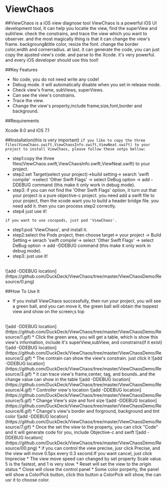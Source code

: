 ViewChaos
===
##ViewChaos is a iOS view diagnose tool
ViewChaos is a powerful iOS UI development tool, It can help you locatie the view, find the superView and subView. check the constrains, and trace the view which you want to observer. and the most magically thing is that it can change the view's frame. backgroung&title color, resize the font. change the border color,width and cornerradius. at last. it can generate the code,  you can just copy the ajusted view's code. and parse to the Xcode.  it's very powerful. and every iOS developer should use this tool!

##Key Features
* No code, you do not need write any code!
* Debug mode. it will automatically disable when you set in release mode.
* Check view's frame, subViews, superViews.
* Can see the view's constrains.
* Trace the view.
* Change the view's property,include frame,size,font,border and background.

##Requirements 

Xcode 8.0 and iOS 7.1

##Installation(this is very important)
`if you like to copy the three files(ViewChaos.swift,ViewChaosInfo.swift,ViewNeat.swift) to your project to install ViewChaos, please follow these setps bellow:`
* step1:copy the three files(ViewChaos.swift,ViewChaosInfo.swift,ViewNeat.swift) to your project.
* step2:set Target(select your project)->build setting-> search 'swift compile' ->select 'Other Swift Flags' -> select DeBug option -> add -DDEBUG command (this make it only work in debug mode).
* step3: if you can not find the 'Other Swift Flags' option, it turn out that your project is a pure objective-c project. you need add a swift file to your project, then the xcode want you to build a header bridge file. you need add it. then you can process step2 correctly.
* step4 just use it! 

`if you want to use cocopods, just pod 'ViewChaos'.`
* step1:pod 'ViewChaos', and install it.
* step2:select the Pods project, then choose target-> your project -> Build Setting-> serach 'swift compile'-> select 'Other Swift Flags' -> select DeBug option -> add -DDEBUG command (this make it only work in debug mode).
* step3: just use it!
<br>
![add -DDEBUG location](https://github.com/DuckDeck/ViewChaos/tree/master/ViewChaosDemo/Resource/0.png)  

##How To Use It 
* If you install ViewChaos successfully, then run your project, you will see a green ball, and you can move it, the green ball will obtain the toppest view and show on the screen;s top
<br>
![add -DDEBUG location](https://github.com/DuckDeck/ViewChaos/tree/master/ViewChaosDemo/Resource/1.gif)
* Click the green area, you will get a table, which is show this view's information, include it's superView,subView, and constrains(if it exist)
![add -DDEBUG location](https://github.com/DuckDeck/ViewChaos/tree/master/ViewChaosDemo/Resource/2.gif)
* The contrain can show the view's constrain. just click it
![add -DDEBUG location](https://github.com/DuckDeck/ViewChaos/tree/master/ViewChaosDemo/Resource/3.gif)
* it can trace view's frame,center, tag, and bounds..and the change value can show in the table
![add -DDEBUG location](https://github.com/DuckDeck/ViewChaos/tree/master/ViewChaosDemo/Resource/4.gif)
* Controller view's location
![add -DDEBUG location](https://github.com/DuckDeck/ViewChaos/tree/master/ViewChaosDemo/Resource/5.gif)
* Change View's size and font size
![add -DDEBUG location](https://github.com/DuckDeck/ViewChaos/tree/master/ViewChaosDemo/Resource/6.gif)
* Change's view's border and forground, background and tint color
![add -DDEBUG location](https://github.com/DuckDeck/ViewChaos/tree/master/ViewChaosDemo/Resource/7.gif)
* Once the set the view to the property, you can click "Code" and it will generate code for you, include Objective-c and swift
![add -DDEBUG location](https://github.com/DuckDeck/ViewChaos/tree/master/ViewChaosDemo/Resource/00.png)
* if you can control the view precise, jusr click Precise, and the view will move 0.5px every 0.3 second.If you want cancel, just click Imprecise
* The view move speed can changed by set property Scale value. 5 is the fastest, and 1 is very slow.
* Reset will set the view to the origin status
* Close will close the control panel
* Some color porperty, the panel will show a ColorPick button, click this button a ColorPick will show, the can usr it to choose color.



